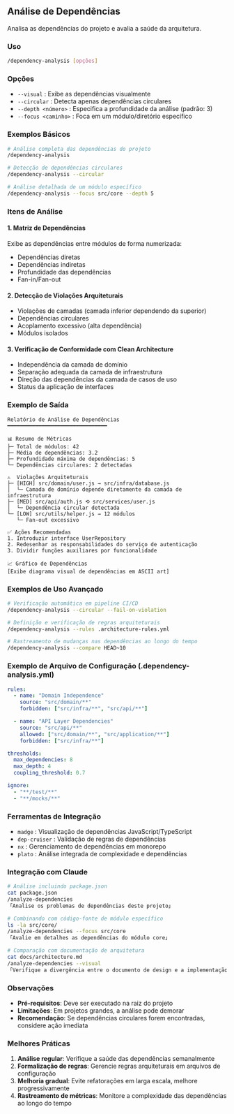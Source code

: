 ## Análise de Dependências

Analisa as dependências do projeto e avalia a saúde da arquitetura.

### Uso

```bash
/dependency-analysis [opções]
```

### Opções

- `--visual` : Exibe as dependências visualmente
- `--circular` : Detecta apenas dependências circulares
- `--depth <número>` : Especifica a profundidade da análise (padrão: 3)
- `--focus <caminho>` : Foca em um módulo/diretório específico

### Exemplos Básicos

```bash
# Análise completa das dependências do projeto
/dependency-analysis

# Detecção de dependências circulares
/dependency-analysis --circular

# Análise detalhada de um módulo específico
/dependency-analysis --focus src/core --depth 5
```

### Itens de Análise

#### 1. Matriz de Dependências

Exibe as dependências entre módulos de forma numerizada:

- Dependências diretas
- Dependências indiretas
- Profundidade das dependências
- Fan-in/Fan-out

#### 2. Detecção de Violações Arquiteturais

- Violações de camadas (camada inferior dependendo da superior)
- Dependências circulares
- Acoplamento excessivo (alta dependência)
- Módulos isolados

#### 3. Verificação de Conformidade com Clean Architecture

- Independência da camada de domínio
- Separação adequada da camada de infraestrutura
- Direção das dependências da camada de casos de uso
- Status da aplicação de interfaces

### Exemplo de Saída

```
Relatório de Análise de Dependências
━━━━━━━━━━━━━━━━━━━━━━━━━━━━━━━━

📊 Resumo de Métricas
├─ Total de módulos: 42
├─ Média de dependências: 3.2
├─ Profundidade máxima de dependências: 5
└─ Dependências circulares: 2 detectadas

⚠️  Violações Arquiteturais
├─ [HIGH] src/domain/user.js → src/infra/database.js
│  └─ Camada de domínio depende diretamente da camada de infraestrutura
├─ [MED] src/api/auth.js ⟲ src/services/user.js
│  └─ Dependência circular detectada
└─ [LOW] src/utils/helper.js → 12 módulos
   └─ Fan-out excessivo

✅ Ações Recomendadas
1. Introduzir interface UserRepository
2. Redesenhar as responsabilidades do serviço de autenticação
3. Dividir funções auxiliares por funcionalidade

📈 Gráfico de Dependências
[Exibe diagrama visual de dependências em ASCII art]
```

### Exemplos de Uso Avançado

```bash
# Verificação automática em pipeline CI/CD
/dependency-analysis --circular --fail-on-violation

# Definição e verificação de regras arquiteturais
/dependency-analysis --rules .architecture-rules.yml

# Rastreamento de mudanças nas dependências ao longo do tempo
/dependency-analysis --compare HEAD~10
```

### Exemplo de Arquivo de Configuração (.dependency-analysis.yml)

```yaml
rules:
  - name: "Domain Independence"
    source: "src/domain/**"
    forbidden: ["src/infra/**", "src/api/**"]

  - name: "API Layer Dependencies"
    source: "src/api/**"
    allowed: ["src/domain/**", "src/application/**"]
    forbidden: ["src/infra/**"]

thresholds:
  max_dependencies: 8
  max_depth: 4
  coupling_threshold: 0.7

ignore:
  - "**/test/**"
  - "**/mocks/**"
```

### Ferramentas de Integração

- `madge` : Visualização de dependências JavaScript/TypeScript
- `dep-cruiser` : Validação de regras de dependências
- `nx` : Gerenciamento de dependências em monorepo
- `plato` : Análise integrada de complexidade e dependências

### Integração com Claude

```bash
# Análise incluindo package.json
cat package.json
/analyze-dependencies
「Analise os problemas de dependências deste projeto」

# Combinando com código-fonte de módulo específico
ls -la src/core/
/analyze-dependencies --focus src/core
「Avalie em detalhes as dependências do módulo core」

# Comparação com documentação de arquitetura
cat docs/architecture.md
/analyze-dependencies --visual
「Verifique a divergência entre o documento de design e a implementação」
```

### Observações

- **Pré-requisitos**: Deve ser executado na raiz do projeto
- **Limitações**: Em projetos grandes, a análise pode demorar
- **Recomendação**: Se dependências circulares forem encontradas, considere ação imediata

### Melhores Práticas

1. **Análise regular**: Verifique a saúde das dependências semanalmente
2. **Formalização de regras**: Gerencie regras arquiteturais em arquivos de configuração
3. **Melhoria gradual**: Evite refatorações em larga escala, melhore progressivamente
4. **Rastreamento de métricas**: Monitore a complexidade das dependências ao longo do tempo
